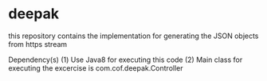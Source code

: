 # deepak
this repository contains the implementation for generating the JSON objects from https stream

Dependency(s)
 (1) Use Java8 for executing this code
 (2) Main class for executing the excercise is com.cof.deepak.Controller 

